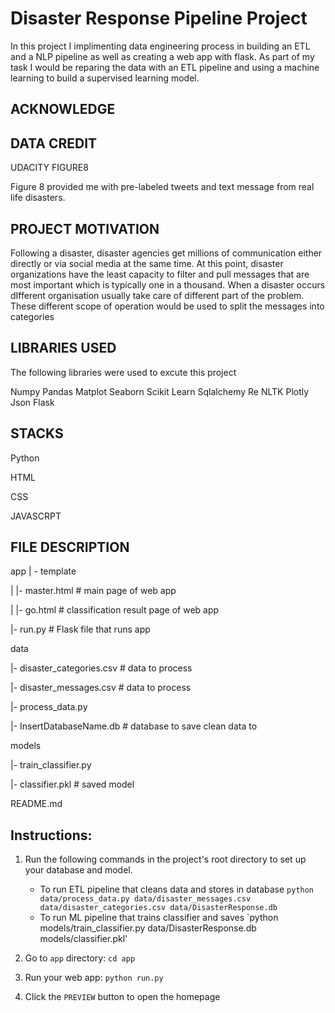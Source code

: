 # Disaster Response Pipeline Project
In this project I implimenting data engineering process in building an ETL and a NLP pipeline as well as creating a web app with flask. As part of my task I would be reparing the data with an ETL pipeline and using a machine learning to build a supervised learning model.

## ACKNOWLEDGE

## DATA CREDIT

UDACITY
FIGURE8

Figure 8 provided me with pre-labeled tweets and text message from real life disasters.

## PROJECT MOTIVATION
Following a disaster, disaster agencies get millions of communication either directly or via social media at the same time. At this point, disaster organizations have the least capacity to filter and pull messages that are most important which is typically one in a thousand. When a disaster occurs dIfferent organisation usually take care of different part of the problem. These different scope of operation would be used to split the messages into categories


## LIBRARIES USED
The following libraries were used to excute this project

Numpy
Pandas
Matplot
Seaborn
Scikit Learn
Sqlalchemy
Re
NLTK
Plotly
Json
Flask

## STACKS

Python

HTML

CSS

JAVASCRPT


## FILE DESCRIPTION

app
| - template

| |- master.html # main page of web app

| |- go.html # classification result page of web app

|- run.py # Flask file that runs app

data

|- disaster_categories.csv # data to process

|- disaster_messages.csv # data to process

|- process_data.py

|- InsertDatabaseName.db # database to save clean data to

models

|- train_classifier.py

|- classifier.pkl # saved model

README.md

## Instructions:
1. Run the following commands in the project's root directory to set up your database and model.

    - To run ETL pipeline that cleans data and stores in database
        `python data/process_data.py data/disaster_messages.csv data/disaster_categories.csv data/DisasterResponse.db`
    - To run ML pipeline that trains classifier and saves
        `python models/train_classifier.py data/DisasterResponse.db models/classifier.pkl'

2. Go to `app` directory: `cd app`

3. Run your web app: `python run.py`

4. Click the `PREVIEW` button to open the homepage
